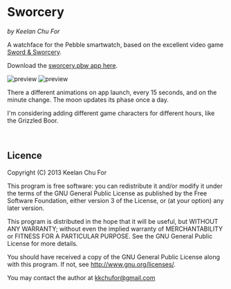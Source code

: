 Sworcery
===============
_by Keelan Chu For_

A watchface for the Pebble smartwatch, based on the excellent video game [Sword & Sworcery](http://www.swordandsworcery.com/).

Download the [sworcery.pbw app here](http://www.mypebblefaces.com/view?fID=1736&aName=kchuffle&pageTitle=Sworcery&auID=1379).

![preview](https://raw.github.com/keelanc/sworcery/master/sworcery.png)
![preview](https://dl.dropboxusercontent.com/u/2312259/sworcery.gif)

There a different animations on app launch, every 15 seconds, and on the minute change. The moon updates its phase once a day.

I'm considering adding different game characters for different hours, like the Grizzled Boor.
    
<br />    
    
## Licence

Copyright (C) 2013 Keelan Chu For

This program is free software: you can redistribute it and/or modify
it under the terms of the GNU General Public License as published by
the Free Software Foundation, either version 3 of the License, or
(at your option) any later version.

This program is distributed in the hope that it will be useful,
but WITHOUT ANY WARRANTY; without even the implied warranty of
MERCHANTABILITY or FITNESS FOR A PARTICULAR PURPOSE.  See the
GNU General Public License for more details.

You should have received a copy of the GNU General Public License
along with this program.  If not, see <http://www.gnu.org/licenses/>.

You may contact the author at kkchufor@gmail.com
